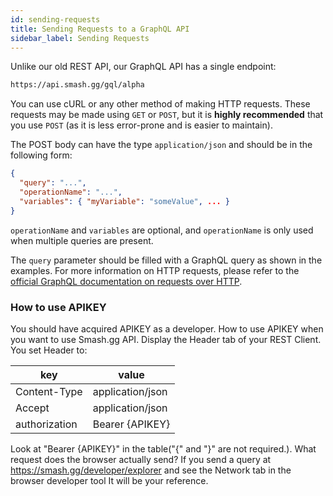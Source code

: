 ```yaml
---
id: sending-requests
title: Sending Requests to a GraphQL API
sidebar_label: Sending Requests
---
```


Unlike our old REST API, our GraphQL API has a single endpoint:

```html
https://api.smash.gg/gql/alpha
```

You can use cURL or any other method of making HTTP requests.
These requests may be made using `GET` or `POST`,
but it is **highly recommended** that you use `POST` (as it is less error-prone and is easier to maintain).

The POST body can have the type `application/json` and should be in the following form:

```json
{
  "query": "...",
  "operationName": "...",
  "variables": { "myVariable": "someValue", ... }
}
```

`operationName` and `variables` are optional,
and `operationName` is only used when multiple queries are present.

The `query` parameter should be filled with a GraphQL query as shown in the examples.
For more information on HTTP requests, please refer to the <a href="https://graphql.github.io/learn/serving-over-http/" target="_blank">official GraphQL documentation
on requests over HTTP</a>.

### How to use APIKEY

You should have acquired APIKEY as a developer.
How to use APIKEY when you want to use Smash.gg API.
Display the Header tab of your REST Client.
You set Header to:


|  key  |  value  |
| ---- | ---- |
|  Content-Type  |  application/json  |
|  Accept  |  application/json  |
|  authorization  |  Bearer {APIKEY}  |

Look at "Bearer {APIKEY}" in the table("{" and "}" are not required.).
What request does the browser actually send?
If you send a query at https://smash.gg/developer/explorer and see the Network tab in the browser developer tool
It will be your reference.
